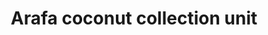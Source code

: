 ---
title: "Arafa  coconut collection unit"
url: /kollam/arafa-coconut-collection-unit/
shop: shop
---